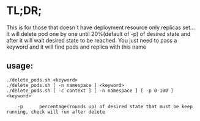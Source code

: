 # TL;DR;

This is for those that doesn`t have deployment resource only replicas set...
It will delete pod one by one until 20%(default of -p) of desired state and after it will wait desired state to be reached.
You just need to pass a keyword and it will find pods and replica with this name

## usage:
```
./delete_pods.sh <keyword>
./delete_pods.sh [ -n namespace ] <keyword>
./delete_pods.sh [ -c context ] [ -n namespace ] [ -p 0-100 ] <keyword>

    -p      percentage(rounds up) of desired state that must be keep running, check will run after delete
```
